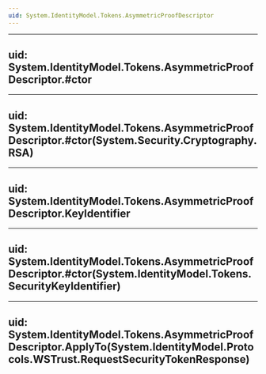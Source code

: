 ```yaml
---
uid: System.IdentityModel.Tokens.AsymmetricProofDescriptor
---
```


---
uid: System.IdentityModel.Tokens.AsymmetricProofDescriptor.#ctor
---

---
uid: System.IdentityModel.Tokens.AsymmetricProofDescriptor.#ctor(System.Security.Cryptography.RSA)
---

---
uid: System.IdentityModel.Tokens.AsymmetricProofDescriptor.KeyIdentifier
---

---
uid: System.IdentityModel.Tokens.AsymmetricProofDescriptor.#ctor(System.IdentityModel.Tokens.SecurityKeyIdentifier)
---

---
uid: System.IdentityModel.Tokens.AsymmetricProofDescriptor.ApplyTo(System.IdentityModel.Protocols.WSTrust.RequestSecurityTokenResponse)
---
